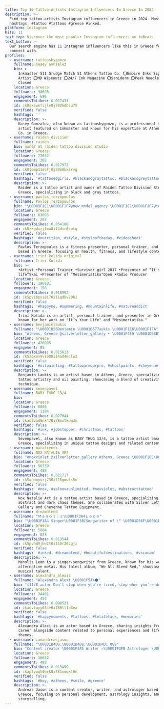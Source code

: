 ```yaml
---
title: Top 10 Tattoo-Artists Instagram Influencers In Greece In 2024
description: >-
  Find top tattoo-artists Instagram influencers in Greece in 2024. Most popular
  hashtags: #tattoo #tattoos #greece #inked.
platform: Instagram
hits: 11
text_top: Discover the most popular Instagram influencers on inBeat.
text_bottom: >-
  Our search engine has 11 Instagram influencers like this in Greece for you to
  connect with.
profiles:
  - username: tattoosbygonzo
    fullname: Kasey Gonzalez
    bio: >-
      Inkmaster S11 Grudge Match S1 Athens Tattoo Co. ⭕Empire Inks Signature
      Artist ⭕MD Wipeoutz ⭕24/7 Ink Magazine ⭕️Saniderm ⭕️Peak Needles Books
      Closed
    location: Greece
    followers: 38698
    engagement: 696
    commentsToLikes: 0.027431
    id: ck8sxswefijle0j7826dbzu75
    verified: false
    hashtags: ''
    description: >-
      Kasey Gonzalez, also known as tattoosbygonzo, is a professional tattoo
      artist featured on Inkmaster and known for his expertise at Athens Tattoo
      Co. in Greece.
  - username: raiden_division
    fullname: raiden
    bio: owner at raiden tattoo division studio
    location: Greece
    followers: 27632
    engagement: 302
    commentsToLikes: 0.017972
    id: ck8t6mp11e5fj0j78o0kxzrvg
    verified: false
    hashtags: '#tattooedgirls, #blackandgraytattoo, #blackandgreytattoo, #tattooartist'
    description: >-
      Raiden is a tattoo artist and owner of Raiden Tattoo Division Studio in
      Greece, specializing in black and gray tattoos.
  - username: pavlos_terzopoulos
    fullname: Pavlos Terzopoulos
    bio: "\U0001F1EC\U0001F1F7@new_model_agency \U0001F1EC\U0001F1F7@topclassmodelsagency \U0001F1E7\U0001F1F7@youmodelsbrasiloficial \U0001F30E@youinternationalmodelmgmt \U0001F1FF\U0001F1E6@gio.models.ct"
    location: Greece
    followers: 63695
    engagement: 287
    commentsToLikes: 0.054168
    id: ck5zkgdvzjfmw0i14dir6zotg
    verified: false
    hashtags: '#nutrition, #style, #styleoftheday, #videoshoot'
    description: >-
      Pavlos Terzopoulos is a fitness presenter, personal trainer, and model
      based in Greece, focusing on health, fitness, and lifestyle content.
  - username: irini_kolida_original
    fullname: Irini Kolida
    bio: >-
      •Artist •Personal Trainer •Survivor girl 2017 •Presenter of “It’s your
      life”Skai •Presenter of “Mesimeriatika"Open •Radio Producer
    location: Greece
    followers: 196681
    engagement: 150
    commentsToLikes: 0.018992
    id: ck5pvibpxi0i70i11qdkv20h1
    verified: false
    hashtags: '#happyme, #summering, #mountainlife, #natureaddict'
    description: >-
      Irini Kolida is an artist, personal trainer, and presenter in Greece,
      known for her work on "It’s Your Life" and "Mesimeriatika."
  - username: benjaminlaukis
    fullname: "\U0001D56Denjamin \U0001D577aukis \U0001F1E6\U0001F1FA"
    bio: "Athens, Greece @silverletter_gallery • \U0001F4E9 \U0001D68B\U0001D695\U0001D68A\U0001D69E\U0001D694\U0001D692\U0001D69C.\U0001D69D\U0001D68A\U0001D69D\U0001D69D\U0001D698\U0001D698@\U0001D690\U0001D696\U0001D68A\U0001D692\U0001D695.\U0001D68C\U0001D698\U0001D696 • \U0001D408\U0001D427\U0001D424\U0001D423\U0001D41E\U0001D41C\U0001D42D\U0001D41A • \U0001D408\U0001D427\U0001D42D\U0001D41E\U0001D427\U0001D433\U0001D41E \U0001D402\U0001D421\U0001D41E\U0001D432\U0001D41E\U0001D427\U0001D427\U0001D41E • \U0001D407\U0001D7D0\U0001D40E\U0001D41C\U0001D41E\U0001D41A\U0001D427 • \U0001F48D \U0001D4A9\U0001D4B6\U0001D4C9\U0001D4B6\U0001D4C1\U0001D4BE\U0001D452 \U0001F5A4"
    location: Greece
    followers: 426905
    engagement: 85
    commentsToLikes: 0.015613
    id: ck5zqxov9vi080i14ad4mclw3
    verified: false
    hashtags: '#oilpainting, #tattooarmourpro, #mhoilpaints, #cheyennetattooequipment'
    description: >-
      Benjamin Laukis is an artist based in Athens, Greece, specializing in
      tattoo artistry and oil painting, showcasing a blend of creativity and
      technique.
  - username: sevenpavel
    fullname: BABY THUG 13/4
    bio: ''
    location: Greece
    followers: 8866
    engagement: 1184
    commentsToLikes: 0.027044
    id: ckaozvad0nk470i78mxtkuw3m
    verified: false
    hashtags: '#ink, #jobstopper, #christmas, #tattoos'
    description: >-
      Sevenpavel, also known as BABY THUG 13/4, is a tattoo artist based in
      Greece, specializing in unique tattoo designs and related content.
  - username: natalienox
    fullname: NOX NATALIE ART
    bio: "#noxviolet @silverletter_gallery Athens, Greece \U0001F1EC\U0001F1F7 ⚔️@cheyenne_tattooequipment ➕ᴀʙ\U0001D69Cᴛʀᴀᴄᴛ.ᴅᴀʀᴋ.ᴄʜᴀᴏ\U0001D69C➕ ɴᴏ ᴅᴍ ❌ \U0001F4E9 \U0001D67D\U0001D67E\U0001D687\U0001D670\U0001D681\U0001D683.\U0001D678\U0001D67D\U0001D675\U0001D67E@ɢᴍᴀɪʟ.ᴄᴏᴍ . \U0001F499ʙᴇɴᴊᴀᴍɪɴ\U0001F48D"
    location: Greece
    followers: 56739
    engagement: 488
    commentsToLikes: 0.021717
    id: ck5qeanyvzj730i116qnwts5u
    verified: false
    hashtags: '#nox, #solnovaunlimited, #noxviolet, #abstracttattoo'
    description: >-
      Nox Natalie Art is a tattoo artist based in Greece, specializing in
      abstract and dark chaos themes. She collaborates with Silver Letter
      Gallery and Cheyenne Tattoo Equipment.
  - username: dreambleed
    fullname: "Ｍａｎｏｌｉｓ\U0001F3A4Ｌｅｏｎ"
    bio: "\U0001F3A4 Singer\U0001F3BCSongwriter of \" \U0001D56F\U0001D597\U0001D58A\U0001D586\U0001D592\U0001D587\U0001D591\U0001D58A\U0001D58A\U0001D589 \" \U0001F3B8 , New Alternative Metal Album Out Now \U0001F91F Listen/Buy My New Record : \"We All Bleed Red\" here \U0001F447"
    location: Greece
    followers: 5884
    engagement: 823
    commentsToLikes: 0.013544
    id: ck5pvhd9jhw2t0i110r26zgji
    verified: false
    hashtags: '#inked, #dreambleed, #beautifuldestinations, #vscocam'
    description: >-
      Manolis Leon is a singer-songwriter from Greece, known for his work in
      alternative metal. His latest album, "We All Bleed Red," showcases his
      musical talent.
  - username: alexandra_alexi2
    fullname: "Alexandra Alexi \U0001F5A4⚫️️️"
    bio: "♌️11/8 actor Don’t stop when you’re tired, stop when you’re done.\U0001F5A4"
    location: Greece
    followers: 34401
    engagement: 452
    commentsToLikes: 0.098521
    id: ckaovtuyy654v0i789lt1a3ea
    verified: false
    hashtags: '#happymoments, #tattoos, #totalblack, #memories'
    description: >-
      Alexandra Alexi is an actor based in Greece, sharing insights from her
      career alongside content related to personal experiences and lifestyle
      themes.
  - username: iamandreasjason
    fullname: "\U0001D4D0.\U0001D4D8.\U0001D4DC 888"
    bio: "Content creator \U0001F3A5 Writer ✍\U0001F3FB Astrologer \U0001FA90 Yeap I'm a Libra ♎️ \U0001F4CDGreece \"\U0001D401\U0001D41E\U0001D425\U0001D422\U0001D41E\U0001D42F\U0001D41E \U0001D41A\U0001D427\U0001D41D \U0001D422\U0001D42D \U0001D430\U0001D422\U0001D425\U0001D425 \U0001D421\U0001D41A\U0001D429\U0001D429\U0001D41E\U0001D427\" . Βρες το βιβλίο μου εδώ ⤵️"
    location: Greece
    followers: 16652
    engagement: 488
    commentsToLikes: 0.013459
    id: ckap2ywqh0wrk0i781ouqkf0e
    verified: false
    hashtags: '#boy, #athens, #smile, #greece'
    description: >-
      Andreas Jason is a content creator, writer, and astrologer based in
      Greece, focusing on personal development, astrology insights, and creative
      storytelling.
---
```


